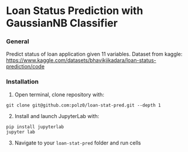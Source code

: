 # Loan Status Prediction with GaussianNB Classifier

### General
Predict status of loan application given 11 variables. Dataset from kaggle: https://www.kaggle.com/datasets/bhavikjikadara/loan-status-prediction/code

### Installation
1. Open terminal, clone repository with:
```
git clone git@github.com:polz0/loan-stat-pred.git --depth 1
```
2. Install and launch JupyterLab with:
```
pip install jupyterlab
jupyter lab
```
3. Navigate to your `loan-stat-pred` folder and run cells